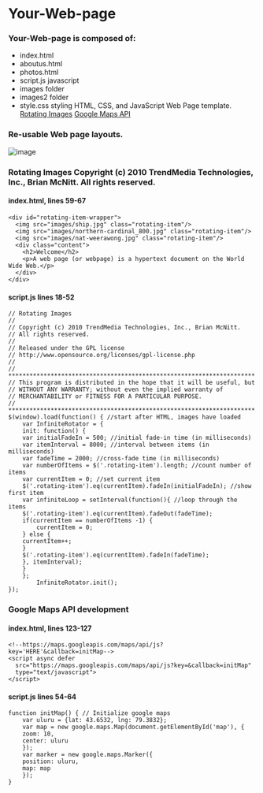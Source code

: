 # Your-Web-page
### Your-Web-page is composed of:
* index.html
* aboutus.html
* photos.html
* script.js javascript
* images folder
* images2 folder
* style.css styling
HTML, CSS, and JavaScript Web Page template. [Rotating Images](https://github.com/jeremiahtorralba/Your-Web-page/blob/main/README.md#rotating-images-copyright-c-2010-trendmedia-technologies-inc-brian-mcnitt-all-rights-reserved) [Google Maps API](https://github.com/jeremiahtorralba/Your-Web-page/blob/main/README.md#google-maps-api-development)

### Re-usable Web page layouts.

![image](https://user-images.githubusercontent.com/28037427/217620280-e2839925-692e-4943-a940-092da921c28b.png)

### Rotating Images Copyright (c) 2010 TrendMedia Technologies, Inc., Brian McNitt. All rights reserved.
#### index.html, lines 59-67
```
<div id="rotating-item-wrapper"> 
  <img src="images/ship.jpg" class="rotating-item"/>
  <img src="images/northern-cardinal_800.jpg" class="rotating-item"/>
  <img src="images/nat-weerawong.jpg" class="rotating-item"/>
  <div class="content">
    <h2>Welcome</h2>
    <p>A web page (or webpage) is a hypertext document on the World Wide Web.</p>
  </div>
</div>
```

#### script.js lines 18-52
```
// Rotating Images
// 
// Copyright (c) 2010 TrendMedia Technologies, Inc., Brian McNitt. 
// All rights reserved.
//
// Released under the GPL license
// http://www.opensource.org/licenses/gpl-license.php
//
// **********************************************************************
// This program is distributed in the hope that it will be useful, but
// WITHOUT ANY WARRANTY; without even the implied warranty of
// MERCHANTABILITY or FITNESS FOR A PARTICULAR PURPOSE. 
// **********************************************************************
$(window).load(function() {	//start after HTML, images have loaded
    var InfiniteRotator = {
    init: function() {
    var initialFadeIn = 500; //initial fade-in time (in milliseconds)
    var itemInterval = 8000; //interval between items (in milliseconds)
    var fadeTime = 2000; //cross-fade time (in milliseconds)
    var numberOfItems = $('.rotating-item').length; //count number of items
    var currentItem = 0; //set current item
    $('.rotating-item').eq(currentItem).fadeIn(initialFadeIn); //show first item
    var infiniteLoop = setInterval(function(){ //loop through the items
    $('.rotating-item').eq(currentItem).fadeOut(fadeTime);
    if(currentItem == numberOfItems -1) {
        currentItem = 0;
    } else {
	currentItem++;
    }
    $('.rotating-item').eq(currentItem).fadeIn(fadeTime);
    }, itemInterval);	
    }	
    };
        InfiniteRotator.init();
});
```

### Google Maps API development
#### index.html, lines 123-127
```
<!--https://maps.googleapis.com/maps/api/js?key='HERE'&callback=initMap-->
<script async defer 
  src="https://maps.googleapis.com/maps/api/js?key=&callback=initMap" 
  type="text/javascript">      
</script>
```

#### script.js lines 54-64
```
function initMap() { // Initialize google maps 
    var uluru = {lat: 43.6532, lng: 79.3832};
    var map = new google.maps.Map(document.getElementById('map'), {
    zoom: 10,
    center: uluru
    });
    var marker = new google.maps.Marker({
    position: uluru,
    map: map
    });
}
```
